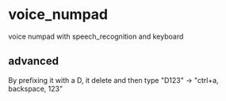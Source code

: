 # voice_numpad

voice numpad with speech_recognition and keyboard

## advanced

By prefixing it with a D, it delete and then type 
"D123" -> "ctrl+a, backspace, 123"
